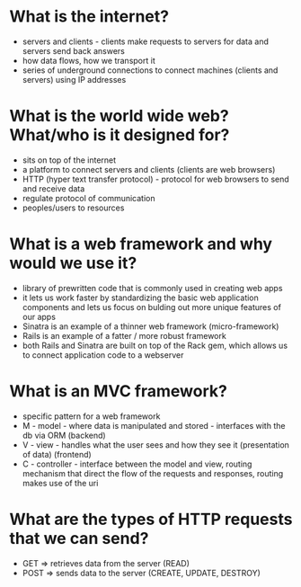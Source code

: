# What is the internet?
* servers and clients - clients make requests to servers for data and servers send back answers
* how data flows, how we transport it
* series of underground connections to connect machines (clients and servers) using IP addresses

# What is the world wide web? What/who is it designed for?
* sits on top of the internet
* a platform to connect servers and clients (clients are web browsers)
* HTTP (hyper text transfer protocol) - protocol for web browsers to send and receive data
* regulate protocol of communication
* peoples/users to resources

# What is a web framework and why would we use it?
* library of prewritten code that is commonly used in creating web apps
* it lets us work faster by standardizing the basic web application components and lets us focus on bulding out more unique features of our apps
* Sinatra is an example of a thinner web framework (micro-framework)
* Rails is an example of a fatter / more robust framework
* both Rails and Sinatra are built on top of the Rack gem, which allows us to connect application code to a webserver

# What is an MVC framework?
* specific pattern for a web framework
* M - model - where data is manipulated and stored - interfaces with the db via ORM (backend)
* V - view - handles what the user sees and how they see it (presentation of data) (frontend)
* C - controller - interface between the model and view, routing mechanism that direct the flow of the requests and responses, routing makes use of the uri

# What are the types of HTTP requests that we can send?
* GET => retrieves data from the server (READ)
* POST => sends data to the server (CREATE, UPDATE, DESTROY)